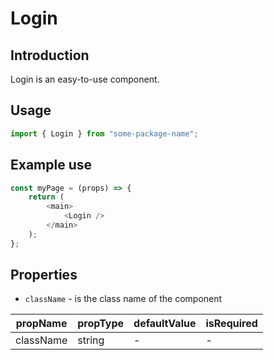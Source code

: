 # Login

<!-- Update readme  -->

## Introduction

Login is an easy-to-use component.

## Usage

```javascript
import { Login } from "some-package-name";
```

## Example use

```javascript
const myPage = (props) => {
	return (
		<main>
			<Login />
		</main>
	);
};
```

## Properties

- `className` - is the class name of the component

| propName  | propType | defaultValue | isRequired |
| --------- | -------- | ------------ | ---------- |
| className | string   | -            | -          |

